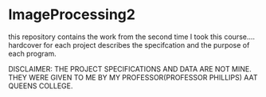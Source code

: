# ImageProcessing2
this repository contains the work from the second time I took this course....
hardcover for each project describes the specifcation and the purpose of each program.

DISCLAIMER: THE PROJECT SPECIFICATIONS AND DATA ARE NOT MINE. THEY WERE GIVEN TO ME BY MY PROFESSOR(PROFESSOR PHILLIPS) AAT QUEENS COLLEGE. 
